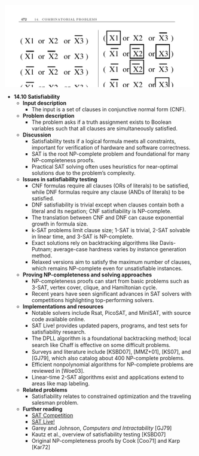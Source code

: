 ![ADM-ch14-combinatorials-satisfiability](ADM-ch14-combinatorials-satisfiability.best.png)

- **14.10 Satisfiability**
  - **Input description**
    - The input is a set of clauses in conjunctive normal form (CNF).
  - **Problem description**
    - The problem asks if a truth assignment exists to Boolean variables such that all clauses are simultaneously satisfied.
  - **Discussion**
    - Satisfiability tests if a logical formula meets all constraints, important for verification of hardware and software correctness.
    - SAT is the root NP-complete problem and foundational for many NP-completeness proofs.
    - Practical SAT solving often uses heuristics for near-optimal solutions due to the problem’s complexity.
  - **Issues in satisfiability testing**
    - CNF formulas require all clauses (ORs of literals) to be satisfied, while DNF formulas require any clause (ANDs of literals) to be satisfied.
    - DNF satisfiability is trivial except when clauses contain both a literal and its negation; CNF satisfiability is NP-complete.
    - The translation between CNF and DNF can cause exponential growth in formula size.
    - k-SAT problems limit clause size; 1-SAT is trivial, 2-SAT solvable in linear time, and 3-SAT is NP-complete.
    - Exact solutions rely on backtracking algorithms like Davis-Putnam; average-case hardness varies by instance generation method.
    - Relaxed versions aim to satisfy the maximum number of clauses, which remains NP-complete even for unsatisfiable instances.
  - **Proving NP-completeness and solving approaches**
    - NP-completeness proofs can start from basic problems such as 3-SAT, vertex cover, clique, and Hamiltonian cycle.
    - Recent years have seen significant advances in SAT solvers with competitions highlighting top-performing solvers.
  - **Implementations and resources**
    - Notable solvers include Rsat, PicoSAT, and MiniSAT, with source code available online.
    - SAT Live! provides updated papers, programs, and test sets for satisfiability research.
    - The DPLL algorithm is a foundational backtracking method; local search like Chaﬀ is effective on some difficult problems.
    - Surveys and literature include [KSBD07], [MMZ+01], [KS07], and [GJ79], which also catalog about 400 NP-complete problems.
    - Efficient nonpolynomial algorithms for NP-complete problems are reviewed in [Woe03].
    - Linear-time 2-SAT algorithms exist and applications extend to areas like map labeling.
  - **Related problems**
    - Satisfiability relates to constrained optimization and the traveling salesman problem.
  - **Further reading**
    - [SAT Competition](http://www.satcompetition.org/)
    - [SAT Live!](http://www.satlive.org/)
    - Garey and Johnson, *Computers and Intractability* [GJ79]
    - Kautz et al., overview of satisfiability testing [KSBD07]
    - Original NP-completeness proofs by Cook [Coo71] and Karp [Kar72]
